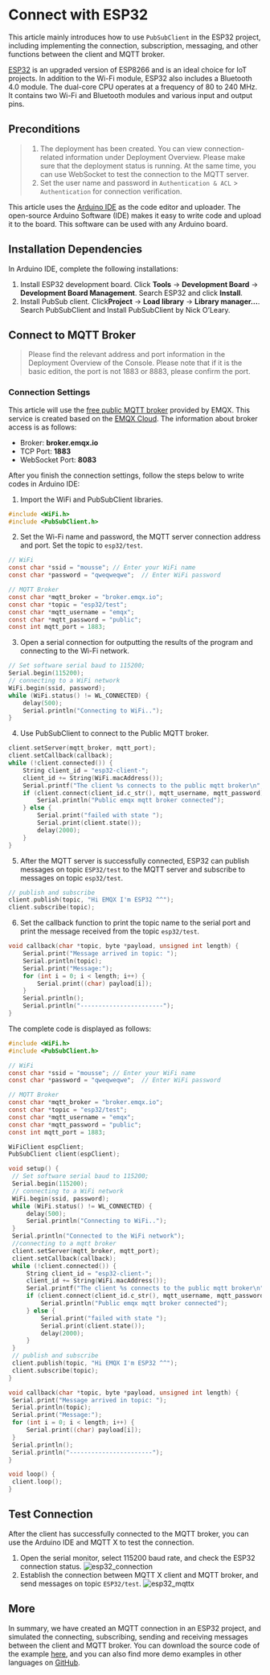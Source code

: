 # Connect with ESP32

This article mainly introduces how to use `PubSubClient` in the ESP32 project, including implementing the connection, subscription, messaging, and other functions between the client and MQTT broker.

[ESP32](https://www.espressif.com/en/products/socs/esp32) is an upgraded version of ESP8266 and is an ideal choice for IoT projects. In addition to the Wi-Fi module, ESP32 also includes a Bluetooth 4.0 module. The dual-core CPU operates at a frequency of 80 to 240 MHz. It contains two Wi-Fi and Bluetooth modules and various input and output pins.

## Preconditions

> 1.  The deployment has been created. You can view connection-related information under Deployment Overview. Please make sure that the deployment status is running. At the same time, you can use WebSocket to test the connection to the MQTT server.
> 2.  Set the user name and password in `Authentication & ACL` > `Authentication` for connection verification.

This article uses the [Arduino IDE](https://www.arduino.cc/en/software) as the code editor and uploader. The open-source Arduino Software (IDE) makes it easy to write code and upload it to the board. This software can be used with any Arduino board.

## Installation Dependencies

In Arduino IDE, complete the following installations:

1. Install ESP32 development board.
   Click **Tools** -> **Development Board** -> **Development Board Management**. Search ESP32 and click **Install**.
2. Install PubSub client.
   Click**Project** -> **Load library** -> **Library manager...**. Search PubSubClient and Install PubSubClient by Nick O’Leary.

## Connect to MQTT Broker

> Please find the relevant address and port information in the Deployment Overview of the Console. Please note that if it is the basic edition, the port is not 1883 or 8883, please confirm the port.

### Connection Settings

This article will use the [free public MQTT broker](https://www.emqx.com/en/mqtt/public-mqtt5-broker) provided by EMQX. This service is created based on the [EMQX Cloud](https://www.emqx.com/en/cloud). The information about broker access is as follows:

- Broker: **broker.emqx.io**
- TCP Port: **1883**
- WebSocket Port: **8083**

After you finish the connection settings, follow the steps below to write codes in Arduino IDE:

1. Import the WiFi and PubSubClient libraries.

```c
#include <WiFi.h>
#include <PubSubClient.h>
```

2. Set the Wi-Fi name and password, the MQTT server connection address and port. Set the topic to `esp32/test`.

```c
// WiFi
const char *ssid = "mousse"; // Enter your WiFi name
const char *password = "qweqweqwe";  // Enter WiFi password

// MQTT Broker
const char *mqtt_broker = "broker.emqx.io";
const char *topic = "esp32/test";
const char *mqtt_username = "emqx";
const char *mqtt_password = "public";
const int mqtt_port = 1883;
```

3. Open a serial connection for outputting the results of the program and connecting to the Wi-Fi network.

```c
// Set software serial baud to 115200;
Serial.begin(115200);
// connecting to a WiFi network
WiFi.begin(ssid, password);
while (WiFi.status() != WL_CONNECTED) {
    delay(500);
    Serial.println("Connecting to WiFi..");
}
```

4. Use PubSubClient to connect to the Public MQTT broker.

```c
client.setServer(mqtt_broker, mqtt_port);
client.setCallback(callback);
while (!client.connected()) {
    String client_id = "esp32-client-";
    client_id += String(WiFi.macAddress());
    Serial.printf("The client %s connects to the public mqtt broker\n", client_id.c_str());
    if (client.connect(client_id.c_str(), mqtt_username, mqtt_password)) {
        Serial.println("Public emqx mqtt broker connected");
    } else {
        Serial.print("failed with state ");
        Serial.print(client.state());
        delay(2000);
    }
}
```

5. After the MQTT server is successfully connected, ESP32 can publish messages on topic `ESP32/test` to the MQTT server and subscribe to messages on topic `esp32/test`.

```c
// publish and subscribe
client.publish(topic, "Hi EMQX I'm ESP32 ^^");
client.subscribe(topic);
```

6. Set the callback function to print the topic name to the serial port and print the message received from the topic `esp32/test`.

```c
void callback(char *topic, byte *payload, unsigned int length) {
    Serial.print("Message arrived in topic: ");
    Serial.println(topic);
    Serial.print("Message:");
    for (int i = 0; i < length; i++) {
        Serial.print((char) payload[i]);
    }
    Serial.println();
    Serial.println("-----------------------");
}
```

The complete code is displayed as follows:

```c
#include <WiFi.h>
#include <PubSubClient.h>

// WiFi
const char *ssid = "mousse"; // Enter your WiFi name
const char *password = "qweqweqwe";  // Enter WiFi password

// MQTT Broker
const char *mqtt_broker = "broker.emqx.io";
const char *topic = "esp32/test";
const char *mqtt_username = "emqx";
const char *mqtt_password = "public";
const int mqtt_port = 1883;

WiFiClient espClient;
PubSubClient client(espClient);

void setup() {
 // Set software serial baud to 115200;
 Serial.begin(115200);
 // connecting to a WiFi network
 WiFi.begin(ssid, password);
 while (WiFi.status() != WL_CONNECTED) {
     delay(500);
     Serial.println("Connecting to WiFi..");
 }
 Serial.println("Connected to the WiFi network");
 //connecting to a mqtt broker
 client.setServer(mqtt_broker, mqtt_port);
 client.setCallback(callback);
 while (!client.connected()) {
     String client_id = "esp32-client-";
     client_id += String(WiFi.macAddress());
     Serial.printf("The client %s connects to the public mqtt broker\n", client_id.c_str());
     if (client.connect(client_id.c_str(), mqtt_username, mqtt_password)) {
         Serial.println("Public emqx mqtt broker connected");
     } else {
         Serial.print("failed with state ");
         Serial.print(client.state());
         delay(2000);
     }
 }
 // publish and subscribe
 client.publish(topic, "Hi EMQX I'm ESP32 ^^");
 client.subscribe(topic);
}

void callback(char *topic, byte *payload, unsigned int length) {
 Serial.print("Message arrived in topic: ");
 Serial.println(topic);
 Serial.print("Message:");
 for (int i = 0; i < length; i++) {
     Serial.print((char) payload[i]);
 }
 Serial.println();
 Serial.println("-----------------------");
}

void loop() {
 client.loop();
}
```

## Test Connection

After the client has successfully connected to the MQTT broker, you can use the Arduino IDE and MQTT X to test the connection.

1. Open the serial monitor, select 115200 baud rate, and check the ESP32 connection status.
   ![esp32_connection](./_assets/esp32_connection.png)
2. Establish the connection between MQTT X client and MQTT broker, and send messages on topic `ESP32/test`.
   ![esp32_mqttx](./_assets/esp32_mqttx.png)

## More

In summary, we have created an MQTT connection in an ESP32 project, and simulated the connecting, subscribing, sending and receiving messages between the client and MQTT broker. You can download the source code of the example [here](https://github.com/emqx/MQTT-Client-Examples/tree/master/mqtt-client-ESP32), and you can also find more demo examples in other languages on [GitHub](https://github.com/emqx/MQTT-Client-Examples).

